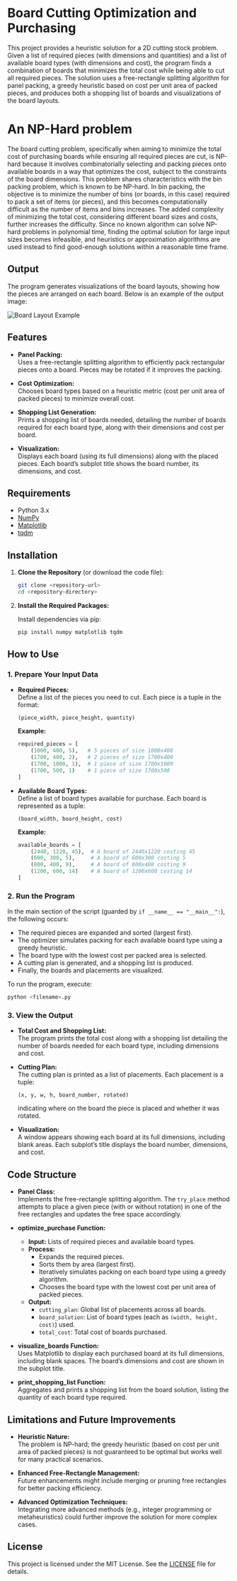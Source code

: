 # Board Cutting Optimization and Purchasing

This project provides a heuristic solution for a 2D cutting stock problem. Given a list of required pieces (with dimensions and quantities) and a list of available board types (with dimensions and cost), the program finds a combination of boards that minimizes the total cost while being able to cut all required pieces. The solution uses a free-rectangle splitting algorithm for panel packing, a greedy heuristic based on cost per unit area of packed pieces, and produces both a shopping list of boards and visualizations of the board layouts.

# An NP-Hard problem

The board cutting problem, specifically when aiming to minimize the total cost of purchasing boards while ensuring all required pieces are cut, is NP-hard because it involves combinatorially selecting and packing pieces onto available boards in a way that optimizes the cost, subject to the constraints of the board dimensions. This problem shares characteristics with the bin packing problem, which is known to be NP-hard. In bin packing, the objective is to minimize the number of bins (or boards, in this case) required to pack a set of items (or pieces), and this becomes computationally difficult as the number of items and bins increases. The added complexity of minimizing the total cost, considering different board sizes and costs, further increases the difficulty. Since no known algorithm can solve NP-hard problems in polynomial time, finding the optimal solution for large input sizes becomes infeasible, and heuristics or approximation algorithms are used instead to find good-enough solutions within a reasonable time frame.

## Output

The program generates visualizations of the board layouts, showing how the pieces are arranged on each board. Below is an example of the output image:

![Board Layout Example](img/output.png)

## Features

- **Panel Packing:**  
  Uses a free-rectangle splitting algorithm to efficiently pack rectangular pieces onto a board. Pieces may be rotated if it improves the packing.

- **Cost Optimization:**  
  Chooses board types based on a heuristic metric (cost per unit area of packed pieces) to minimize overall cost.

- **Shopping List Generation:**  
  Prints a shopping list of boards needed, detailing the number of boards required for each board type, along with their dimensions and cost per board.

- **Visualization:**  
  Displays each board (using its full dimensions) along with the placed pieces. Each board’s subplot title shows the board number, its dimensions, and cost.

## Requirements

- Python 3.x
- [NumPy](https://numpy.org/)
- [Matplotlib](https://matplotlib.org/)
- [tqdm](https://github.com/tqdm/tqdm)

## Installation

1. **Clone the Repository** (or download the code file):

   ```bash
   git clone <repository-url>
   cd <repository-directory>
   ```

2. **Install the Required Packages:**

   Install dependencies via pip:

   ```bash
   pip install numpy matplotlib tqdm
   ```

## How to Use

### 1. Prepare Your Input Data

- **Required Pieces:**  
  Define a list of the pieces you need to cut. Each piece is a tuple in the format:

  ```
  (piece_width, piece_height, quantity)
  ```

  **Example:**

  ```python
  required_pieces = [
      (1000, 400, 5),   # 5 pieces of size 1000x400
      (1700, 400, 2),   # 2 pieces of size 1700x400
      (1700, 1000, 1),  # 1 piece of size 1700x1000
      (1700, 500, 1)    # 1 piece of size 1700x500
  ]
  ```

- **Available Board Types:**  
  Define a list of board types available for purchase. Each board is represented as a tuple:

  ```
  (board_width, board_height, cost)
  ```

  **Example:**

  ```python
  available_boards = [
      (2440, 1220, 45),  # A board of 2440x1220 costing 45
      (600, 300, 5),     # A board of 600x300 costing 5
      (800, 400, 9),     # A board of 800x400 costing 9
      (1200, 600, 14)    # A board of 1200x600 costing 14
  ]
  ```

### 2. Run the Program

In the main section of the script (guarded by `if __name__ == "__main__":`), the following occurs:

- The required pieces are expanded and sorted (largest first).
- The optimizer simulates packing for each available board type using a greedy heuristic.
- The board type with the lowest cost per packed area is selected.
- A cutting plan is generated, and a shopping list is produced.
- Finally, the boards and placements are visualized.

To run the program, execute:

```bash
python <filename>.py
```

### 3. View the Output

- **Total Cost and Shopping List:**  
  The program prints the total cost along with a shopping list detailing the number of boards needed for each board type, including dimensions and cost.

- **Cutting Plan:**  
  The cutting plan is printed as a list of placements. Each placement is a tuple:

  ```
  (x, y, w, h, board_number, rotated)
  ```

  indicating where on the board the piece is placed and whether it was rotated.

- **Visualization:**  
  A window appears showing each board at its full dimensions, including blank areas. Each subplot’s title displays the board number, dimensions, and cost.

## Code Structure

- **Panel Class:**  
  Implements the free-rectangle splitting algorithm. The `try_place` method attempts to place a given piece (with or without rotation) in one of the free rectangles and updates the free space accordingly.

- **optimize_purchase Function:**

  - **Input:** Lists of required pieces and available board types.
  - **Process:**
    - Expands the required pieces.
    - Sorts them by area (largest first).
    - Iteratively simulates packing on each board type using a greedy algorithm.
    - Chooses the board type with the lowest cost per unit area of packed pieces.
  - **Output:**
    - `cutting_plan`: Global list of placements across all boards.
    - `board_solution`: List of board types (each as `(width, height, cost)`) used.
    - `total_cost`: Total cost of boards purchased.

- **visualize_boards Function:**  
  Uses Matplotlib to display each purchased board at its full dimensions, including blank spaces. The board’s dimensions and cost are shown in the subplot title.

- **print_shopping_list Function:**  
  Aggregates and prints a shopping list from the board solution, listing the quantity of each board type required.

## Limitations and Future Improvements

- **Heuristic Nature:**  
  The problem is NP-hard; the greedy heuristic (based on cost per unit area of packed pieces) is not guaranteed to be optimal but works well for many practical scenarios.

- **Enhanced Free-Rectangle Management:**  
  Future enhancements might include merging or pruning free rectangles for better packing efficiency.

- **Advanced Optimization Techniques:**  
  Integrating more advanced methods (e.g., integer programming or metaheuristics) could further improve the solution for more complex cases.

## License

This project is licensed under the MIT License. See the [LICENSE](LICENSE) file for details.
